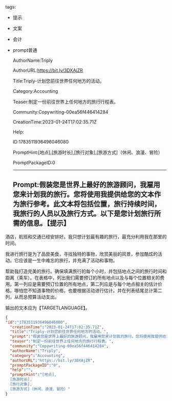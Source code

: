   tags: 
- 提示
- 文案
- 会计
- prompt普通

  AuthorName:Triply

  AuthorURL:https://bit.ly/3DXAjZR

  Title:Triply-计划您前往世界任何地方的活动。

  Category:Accounting

  Teaser:制定一份前往世界上任何地方的旅行行程表。

  Community:Copywriting-00ea56f446414284

  CreationTime:2023-01-24T17:02:35.71Z

  Help:

  ID:1783511936496046080

  PromptHint:[地点],[旅游时长],[旅行对象],[旅游方式]（休闲、浪漫、冒险）

  PromptPackageID:0

  ---

  ## Prompt:假装您是世界上最好的旅游顾问，我雇用您来计划我的旅行。您将使用我提供给您的文本作为旅行参考。此文本将包括位置，旅行持续时间，我旅行的人员以及旅行方式。以下是您计划旅行所需的信息。【提示】

酒店，航班和交通已经安排好。我只想计划最有趣的旅行，最充分利用我在那里的时间。

我进行旅行是为了品尝美食，寻找独特的事物，欣赏美丽的风景，参加酷炫的活动。它应该是一生中难忘的旅行，并充满了活动和事物。

帮助我打造完美的旅行。确保填满旅行的每个小时，并包括地点之间的旅行时间和距离（乘车）。在表格中，列出我们需要预订的所有地点以及与每个位置相关的费用。第一列应是需要预订位置的所有地点，第二列应是与每个地点相关的估计价格。哪怕您不知道事物的价格，也要根据活动进行估计。并在列表结尾总计第二列，从而总预算活动支出。

输出的文本应为【TARGETLANGUAGE】。

  ```json
  {
  "id":"1783511936496046080",
    "creationTime":"2023-01-24T17:02:35.71Z",
    "title":"Triply-计划您前往世界任何地方的活动。",
    "prompt":"假装您是世界上最好的旅游顾问，我雇用您来计划我的旅行。您将使用我提供给您的文本作为旅行参考。此文本将包括位置，旅行持续时间，我旅行的人员以及旅行方式。以下是您计划旅行所需的信息。【提示】\n\n酒店，航班和交通已经安排好。我只想计划最有趣的旅行，最充分利用我在那里的时间。\n\n我进行旅行是为了品尝美食，寻找独特的事物，欣赏美丽的风景，参加酷炫的活动。它应该是一生中难忘的旅行，并充满了活动和事物。\n\n帮助我打造完美的旅行。确保填满旅行的每个小时，并包括地点之间的旅行时间和距离（乘车）。在表格中，列出我们需要预订的所有地点以及与每个位置相关的费用。第一列应是需要预订位置的所有地点，第二列应是与每个地点相关的估计价格。哪怕您不知道事物的价格，也要根据活动进行估计。并在列表结尾总计第二列，从而总预算活动支出。\n\n输出的文本应为【TARGETLANGUAGE】。",
    "teaser":"制定一份前往世界上任何地方的旅行行程表。",
    "community":"Copywriting-00ea56f446414284",
    "authorName":"Triply",
    "category":"Accounting",
    "authorURL":"https://bit.ly/3DXAjZR",
    "promptPackageID":"0",
    "help":"",
    "promptHint":"[地点],
    [旅游时长],
    [旅行对象],
    [旅游方式]（休闲、浪漫、冒险）"
  }
  ```
